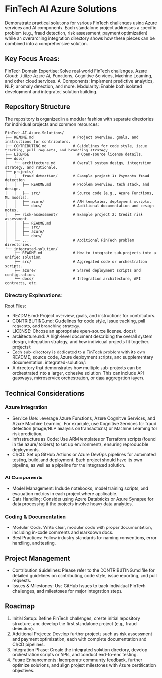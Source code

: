 # FinTech AI Azure Solutions
Demonstrate practical solutions for various FinTech challenges using Azure services and AI components. Each standalone project addresses a specific problem (e.g., fraud detection, risk assessment, payment optimization) while an overarching integration directory shows how these pieces can be combined into a comprehensive solution.

## Key Focus Areas:
FinTech Domain Expertise: Solve real-world FinTech challenges.
Azure Cloud: Utilize Azure AI, Functions, Cognitive Services, Machine Learning, and other cloud services.
AI Components: Implement predictive analytics, NLP, anomaly detection, and more.
Modularity: Enable both isolated development and integrated solution building.

## Repository Structure
The repository is organized in a modular fashion with separate directories for individual projects and common resources:
```
FinTech-AI-Azure-Solutions/
├── README.md                  # Project overview, goals, and instructions for contributors.
├── CONTRIBUTING.md            # Guidelines for code style, issue tracking, pull requests, and branching strategy.
├── LICENSE                 	 # Open-source license details.
├── docs/
│   └── architecture.md        # Overall system design, integration strategy, and rationale.
├── projects/
│   ├── fraud-detection/       # Example project 1: Payments fraud detection
│   │   ├── README.md          # Problem overview, tech stack, and design.
│   │   ├── src/               # Source code (e.g., Azure Functions, ML models).
│   │   ├── azure/             # ARM templates, deployment scripts.
│   │   └── docs/              # Additional documentation and design notes.
│   ├── risk-assessment/       # Example project 2: Credit risk assessment.
│   │   ├── README.md
│   │   ├── src/
│   │   ├── azure/
│   │   └── docs/
│   └── ...                    # Additional FinTech problem directories.
└── integrated-solution/       
    ├── README.md              # How to integrate sub-projects into a unified solution.
    ├── src/                   # Aggregated code or orchestration scripts.
    ├── azure/                 # Shared deployment scripts and configuration.
    └── docs/                  # Integration architecture, API contracts, etc.
```

### Directory Explanations:
Root Files:
- README.md: Project overview, goals, and instructions for contributors.
- CONTRIBUTING.md: Guidelines for code style, issue tracking, pull requests, and branching strategy.
- LICENSE: Choose an appropriate open-source license.
docs/:
- architecture.md: A high-level document describing the overall system design, integration strategy, and how individual projects fit together.
projects/:
- Each sub-directory is dedicated to a FinTech problem with its own README, source code, Azure deployment scripts, and supplementary documentation.
integrated-solution/:
- A directory that demonstrates how multiple sub-projects can be orchestrated into a larger, cohesive solution. This can include API gateways, microservice orchestration, or data aggregation layers.

## Technical Considerations
### Azure Integration
- Service Use: Leverage Azure Functions, Azure Cognitive Services, and Azure Machine Learning. For example, use Cognitive Services for fraud detection (image/NLP analysis on transactions) or Machine Learning for risk prediction.
- Infrastructure as Code: Use ARM templates or Terraform scripts (found in the azure/ folders) to set up environments, ensuring reproducible deployments.
- CI/CD: Set up GitHub Actions or Azure DevOps pipelines for automated testing, build, and deployment. Each project should have its own pipeline, as well as a pipeline for the integrated solution.

### AI Components
- Model Management: Include notebooks, model training scripts, and evaluation metrics in each project where applicable.
- Data Handling: Consider using Azure Databricks or Azure Synapse for data processing if the projects involve heavy data analytics.

### Coding & Documentation
- Modular Code: Write clear, modular code with proper documentation, including in-code comments and markdown docs.
- Best Practices: Follow industry standards for naming conventions, error handling, and testing.

## Project Management
- Contribution Guidelines: Please refer to the CONTRIBUTING.md file for detailed guidelines on contributing, code style, issue reporting, and pull requests.
- Issues & Milestones: Use GitHub Issues to track individual FinTech challenges, and milestones for major integration steps.

## Roadmap
1. Initial Setup: Define FinTech challenges, create initial repository structure, and develop the first standalone project (e.g., fraud detection).
2. Additional Projects: Develop further projects such as risk assessment and payment optimization, each with complete documentation and CI/CD pipelines.
3. Integration Phase: Create the integrated solution directory, develop orchestration scripts or APIs, and conduct end-to-end testing.
4. Future Enhancements: Incorporate community feedback, further optimize solutions, and align project milestones with Azure certification objectives.
